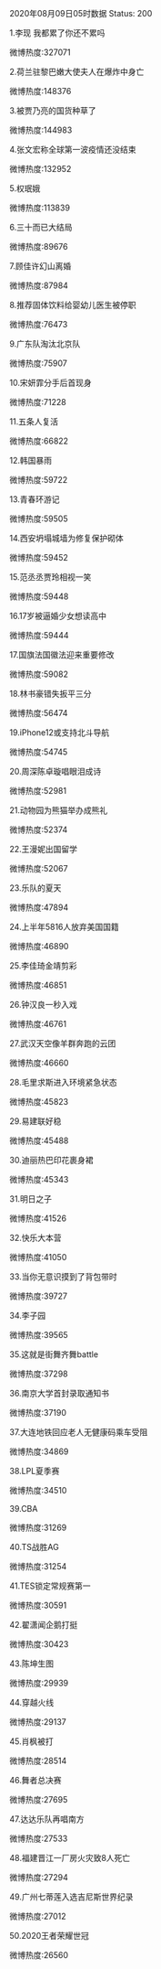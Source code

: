 2020年08月09日05时数据
Status: 200

1.李现 我都累了你还不累吗

微博热度:327071

2.荷兰驻黎巴嫩大使夫人在爆炸中身亡

微博热度:148376

3.被贾乃亮的国货种草了

微博热度:144983

4.张文宏称全球第一波疫情还没结束

微博热度:132952

5.权珉娥

微博热度:113839

6.三十而已大结局

微博热度:89676

7.顾佳许幻山离婚

微博热度:87984

8.推荐固体饮料给婴幼儿医生被停职

微博热度:76473

9.广东队淘汰北京队

微博热度:75907

10.宋妍霏分手后首现身

微博热度:71228

11.五条人复活

微博热度:66822

12.韩国暴雨

微博热度:59722

13.青春环游记

微博热度:59505

14.西安坍塌城墙为修复保护砌体

微博热度:59452

15.范丞丞贾玲相视一笑

微博热度:59448

16.17岁被逼婚少女想读高中

微博热度:59444

17.国旗法国徽法迎来重要修改

微博热度:59082

18.林书豪错失扳平三分

微博热度:56474

19.iPhone12或支持北斗导航

微博热度:54745

20.周深陈卓璇唱眼泪成诗

微博热度:52981

21.动物园为熊猫举办成熊礼

微博热度:52374

22.王漫妮出国留学

微博热度:52067

23.乐队的夏天

微博热度:47894

24.上半年5816人放弃美国国籍

微博热度:46890

25.李佳琦金靖剪彩

微博热度:46851

26.钟汉良一秒入戏

微博热度:46761

27.武汉天空像羊群奔跑的云团

微博热度:46660

28.毛里求斯进入环境紧急状态

微博热度:45823

29.易建联好稳

微博热度:45488

30.迪丽热巴印花裹身裙

微博热度:45343

31.明日之子

微博热度:41526

32.快乐大本营

微博热度:41050

33.当你无意识摸到了背包带时

微博热度:39727

34.李子园

微博热度:39565

35.这就是街舞齐舞battle

微博热度:37298

36.南京大学首封录取通知书

微博热度:37190

37.大连地铁回应老人无健康码乘车受阻

微博热度:34869

38.LPL夏季赛

微博热度:34510

39.CBA

微博热度:31269

40.TS战胜AG

微博热度:31254

41.TES锁定常规赛第一

微博热度:30591

42.翟潇闻企鹅打挺

微博热度:30423

43.陈坤生图

微博热度:29939

44.穿越火线

微博热度:29137

45.肖枫被打

微博热度:28514

46.舞者总决赛

微博热度:27695

47.达达乐队再唱南方

微博热度:27533

48.福建晋江一厂房火灾致8人死亡

微博热度:27294

49.广州七蒂莲入选吉尼斯世界纪录

微博热度:27012

50.2020王者荣耀世冠

微博热度:26560

